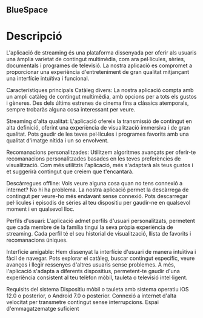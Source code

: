 ## BlueSpace

# Descripció
L'aplicació de streaming és una plataforma dissenyada per oferir als usuaris una àmplia varietat de contingut multimèdia, com ara pel·lícules, sèries, documentals i programes de televisió. La nostra aplicació es compromet a proporcionar una experiència d'entreteniment de gran qualitat mitjançant una interfície intuïtiva i funcional.

Característiques principals
Catàleg divers: La nostra aplicació compta amb un ampli catàleg de contingut multimèdia, amb opcions per a tots els gustos i gèneres. Des dels últims estrenes de cinema fins a clàssics atemporals, sempre trobaràs alguna cosa interessant per veure.

Streaming d'alta qualitat: L'aplicació ofereix la transmissió de contingut en alta definició, oferint una experiència de visualització immersiva i de gran qualitat. Pots gaudir de les teves pel·lícules i programes favorits amb una qualitat d'imatge nítida i un so envolvent.

Recomanacions personalitzades: Utilitzem algoritmes avançats per oferir-te recomanacions personalitzades basades en les teves preferències de visualització. Com més utilitzis l'aplicació, més s'adaptarà als teus gustos i et suggerirà contingut que creiem que t'encantarà.

Descàrregues offline: Vols veure alguna cosa quan no tens connexió a internet? No hi ha problema. La nostra aplicació permet la descàrrega de contingut per veure-ho més endavant sense connexió. Pots descarregar pel·lícules i episodis de sèries al teu dispositiu per gaudir-ne en qualsevol moment i en qualsevol lloc.

Perfils d'usuari: L'aplicació admet perfils d'usuari personalitzats, permetent que cada membre de la família tingui la seva pròpia experiència de streaming. Cada perfil té el seu historial de visualització, llista de favorits i recomanacions úniques.

Interfície amigable: Hem dissenyat la interfície d'usuari de manera intuïtiva i fàcil de navegar. Pots explorar el catàleg, buscar contingut específic, veure avanços i llegir ressenyes d'altres usuaris sense problemes. A més, l'aplicació s'adapta a diferents dispositius, permetent-te gaudir d'una experiència consistent al teu telèfon mòbil, tauleta o televisió intel·ligent.

Requisits del sistema
Dispositiu mòbil o tauleta amb sistema operatiu iOS 12.0 o posterior, o Android 7.0 o posterior.
Connexió a internet d'alta velocitat per transmetre contingut sense interrupcions.
Espai d'emmagatzematge suficient
